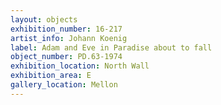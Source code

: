 ```yaml
---
layout: objects
exhibition_number: 16-217
artist_info: Johann Koenig
label: Adam and Eve in Paradise about to fall
object_number: PD.63-1974
exhibition_location: North Wall
exhibition_area: E
gallery_location: Mellon
---
```

